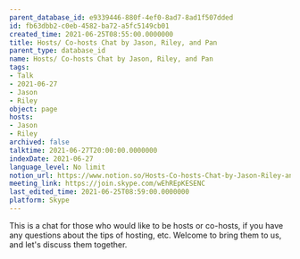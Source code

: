 ```yaml
---
parent_database_id: e9339446-880f-4ef0-8ad7-8ad1f507dded
id: fb63dbb2-c0eb-4582-ba72-a5fc5149cb01
created_time: 2021-06-25T08:55:00.0000000
title: Hosts/ Co-hosts Chat by Jason, Riley, and Pan
parent_type: database_id
name: Hosts/ Co-hosts Chat by Jason, Riley, and Pan
tags:
- Talk
- 2021-06-27
- Jason
- Riley
object: page
hosts:
- Jason
- Riley
archived: false
talktime: 2021-06-27T20:00:00.0000000
indexDate: 2021-06-27
language_level: No limit
notion_url: https://www.notion.so/Hosts-Co-hosts-Chat-by-Jason-Riley-and-Pan-fb63dbb2c0eb4582ba72a5fc5149cb01
meeting_link: https://join.skype.com/wEhREpKESENC
last_edited_time: 2021-06-25T08:59:00.0000000
platform: Skype
---
```


This is a chat for those who would like to be hosts or co-hosts, if you have any questions about the tips of hosting, etc. Welcome to bring them to us, and let's discuss them together.

